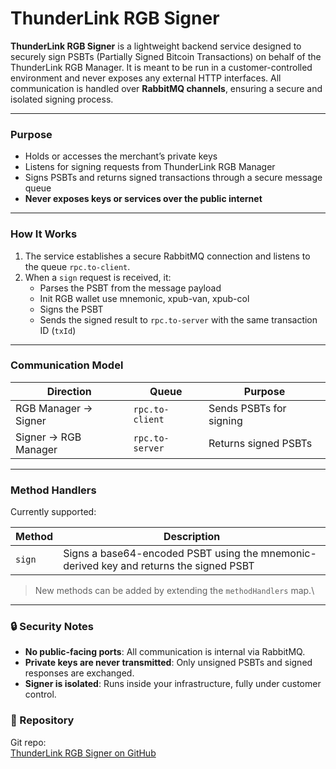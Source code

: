 # ThunderLink RGB Signer

**ThunderLink RGB Signer** is a lightweight backend service designed to securely sign PSBTs (Partially Signed Bitcoin Transactions) on behalf of the ThunderLink RGB Manager. It is meant to be run in a customer-controlled environment and never exposes any external HTTP interfaces. All communication is handled over **RabbitMQ channels**, ensuring a secure and isolated signing process.

***

### Purpose

* Holds or accesses the merchant’s private keys
* Listens for signing requests from ThunderLink RGB Manager
* Signs PSBTs and returns signed transactions through a secure message queue
* **Never exposes keys or services over the public internet**

***

### How It Works

1. The service establishes a secure RabbitMQ connection and listens to the queue `rpc.to-client`.
2. When a `sign` request is received, it:
   * Parses the PSBT from the message payload
   * Init RGB wallet use mnemonic, xpub-van, xpub-col
   * Signs the PSBT
   * Sends the signed result to `rpc.to-server` with the same transaction ID (`txId`)

***

### Communication Model

| Direction            | Queue           | Purpose                 |
| -------------------- | --------------- | ----------------------- |
| RGB Manager → Signer | `rpc.to-client` | Sends PSBTs for signing |
| Signer → RGB Manager | `rpc.to-server` | Returns signed PSBTs    |

***

### Method Handlers

Currently supported:

| Method | Description                                                                            |
| ------ | -------------------------------------------------------------------------------------- |
| `sign` | Signs a base64-encoded PSBT using the mnemonic-derived key and returns the signed PSBT |

> New methods can be added by extending the `methodHandlers` map.\
>

***

### 🔒 Security Notes

* **No public-facing ports**: All communication is internal via RabbitMQ.
* **Private keys are never transmitted**: Only unsigned PSBTs and signed responses are exchanged.
* **Signer is isolated**: Runs inside your infrastructure, fully under customer control.

### 📁 Repository

Git repo: \
&#x20;[ThunderLink RGB Signer on GitHub](https://github.com/RGB-OS/thunderlink-signer)
